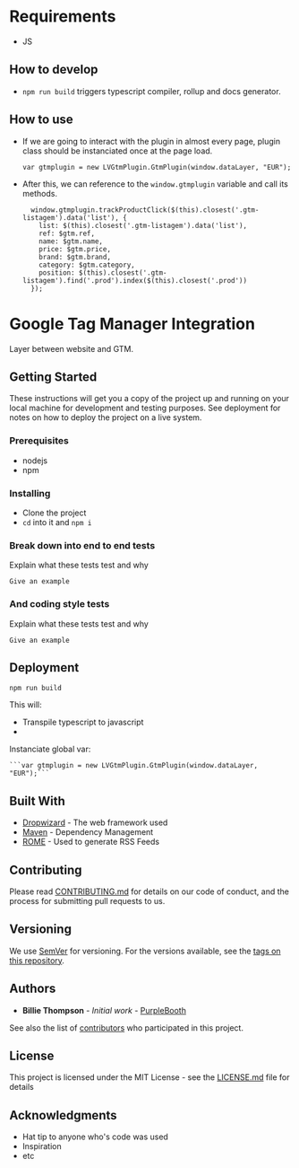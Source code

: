 # Requirements
* JS

## How to develop

* ```npm run build``` triggers typescript compiler, rollup and docs generator.

## How to use

* If we are going to interact with the plugin in almost every page, plugin class should be instanciated once at the page load.

    ```var gtmplugin = new LVGtmPlugin.GtmPlugin(window.dataLayer, "EUR");```

* After this, we can reference to the ```window.gtmplugin``` variable and call its methods.

        window.gtmplugin.trackProductClick($(this).closest('.gtm-listagem').data('list'), {
          list: $(this).closest('.gtm-listagem').data('list'),
          ref: $gtm.ref,
          name: $gtm.name,
          price: $gtm.price,
          brand: $gtm.brand,
          category: $gtm.category,
          position: $(this).closest('.gtm-listagem').find('.prod').index($(this).closest('.prod'))
        });

## 


# Google Tag Manager Integration

Layer between website and GTM.

## Getting Started

These instructions will get you a copy of the project up and running on your local machine for development and testing purposes. See deployment for notes on how to deploy the project on a live system.

### Prerequisites

* nodejs
* npm

### Installing

* Clone the project
* ```cd``` into it and ```npm i```

### Break down into end to end tests

Explain what these tests test and why

```
Give an example
```

### And coding style tests

Explain what these tests test and why

```
Give an example
```

## Deployment

    npm run build

This will:
* Transpile typescript to javascript
* 

Instanciate global var:

    ```var gtmplugin = new LVGtmPlugin.GtmPlugin(window.dataLayer, "EUR");```

## Built With

* [Dropwizard](http://www.dropwizard.io/1.0.2/docs/) - The web framework used
* [Maven](https://maven.apache.org/) - Dependency Management
* [ROME](https://rometools.github.io/rome/) - Used to generate RSS Feeds

## Contributing

Please read [CONTRIBUTING.md](https://gist.github.com/PurpleBooth/b24679402957c63ec426) for details on our code of conduct, and the process for submitting pull requests to us.

## Versioning

We use [SemVer](http://semver.org/) for versioning. For the versions available, see the [tags on this repository](https://github.com/your/project/tags). 

## Authors

* **Billie Thompson** - *Initial work* - [PurpleBooth](https://github.com/PurpleBooth)

See also the list of [contributors](https://github.com/your/project/contributors) who participated in this project.

## License

This project is licensed under the MIT License - see the [LICENSE.md](LICENSE.md) file for details

## Acknowledgments

* Hat tip to anyone who's code was used
* Inspiration
* etc
